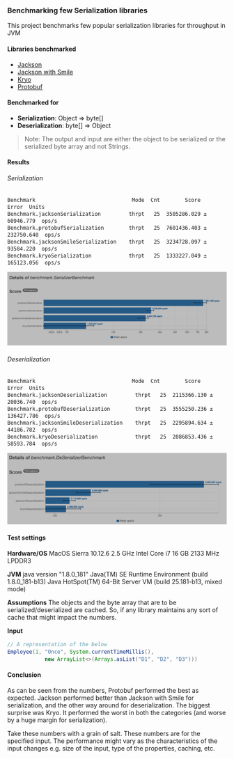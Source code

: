 ### Benchmarking few Serialization libraries

This project benchmarks few popular serialization libraries for throughput in JVM

#### Libraries benchmarked

*   [Jackson](https://github.com/FasterXML/jackson-databind)
*   [Jackson with Smile](https://github.com/FasterXML/jackson-dataformats-binary/tree/master/smile)
*   [Kryo](https://github.com/EsotericSoftware/kryo)
*   [Protobuf](https://github.com/protocolbuffers/protobuf)

#### Benchmarked for

*   **Serialization**: Object => byte[]
*   **Deserialization**: byte[] => Object

> Note: The output and input are either the object to be serialized or the serialized byte array and not Strings.


#### Results

###### Serialization

```
Benchmark                               Mode  Cnt        Score        Error  Units
Benchmark.jacksonSerialization         thrpt   25  3505286.029 ±  60946.779  ops/s
Benchmark.protobufSerialization        thrpt   25  7601436.403 ± 232750.640  ops/s
Benchmark.jacksonSmileSerialization    thrpt   25  3234728.097 ±  93584.220  ops/s
Benchmark.kryoSerialization            thrpt   25  1333227.049 ± 165123.056  ops/s
```

![Serialization](serialization_benchmark.jpeg)

###### Deserialization

```
Benchmark                               Mode  Cnt        Score        Error  Units
Benchmark.jacksonDeserialization         thrpt   25  2115366.130 ±  20036.740  ops/s
Benchmark.protobufDeserialization        thrpt   25  3555250.236 ± 136427.786  ops/s
Benchmark.jacksonSmileDeserialization    thrpt   25  2295894.634 ±  44186.782  ops/s
Benchmark.kryoDeserialization            thrpt   25  2086853.436 ±  58593.784  ops/s
```

![Serialization](deserialization_benchmark.jpeg)


#### Test settings

**Hardware/OS**
MacOS Sierra 10.12.6
2.5 GHz Intel Core i7
16 GB 2133 MHz LPDDR3

**JVM**
java version "1.8.0_181"
Java(TM) SE Runtime Environment (build 1.8.0_181-b13)
Java HotSpot(TM) 64-Bit Server VM (build 25.181-b13, mixed mode)

**Assumptions**
The objects and the byte array that are to be serialized/deserialized are cached. So, if any library maintains any sort of cache that might impact the numbers.

**Input**

```java
// A representation of the below
Employee(1, "Once", System.currentTimeMillis(),
            new ArrayList<>(Arrays.asList("D1", "D2", "D3")))
```


#### Conclusion

As can be seen from the numbers, Protobuf performed the best as expected. Jackson performed better than Jackson with Smile for serialization, and the other way around for deserialization. The biggest surprise was Kryo. It performed the worst in both the categories (and worse by a huge margin for serialization).

Take these numbers with a grain of salt. These numbers are for the specified input. The performance might vary as the characteristics of the input changes e.g. size of the input, type of the properties, caching, etc.  
